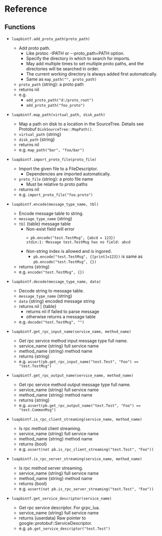 # Reference

## Functions

* `luapbintf.add_proto_path(proto_path)`
	+ Add proto path.
		- Like protoc -IPATH or --proto_path=PATH option.
		- Specify the directory in which to search for imports.
		- May add multiple times to set multiple proto paths,
		  and the directories will be searched in order.
		- The current working directory is always added first automatically.
		- Same as `map_path("", proto_path)`
	+ `proto_path` {string}: a proto path
	+ returns nil
	+ e.g.
		- `add_proto_path("d:/proto_root")`
		- `add_proto_path("foo_proto")`

* `luapbintf.map_path(virtual_path, disk_path)`
	+ Map a path on disk to a location in the SourceTree.
	  Details see Protobuf `DiskSourceTree::MapPath()`.
	+ `virtual_path` {string}
	+ `disk_path` {string}
	+ returns nil
	+ e.g. `map_path("bar", "foo/bar")`

* `luapbintf.import_proto_file(proto_file)`
	+ Import the given file to a FileDescriptor.
		- Dependencies are imported automatically.
	+ `proto_file` {string}: a proto file name
		- Must be relative to proto paths
	+ returns nil
	+ e.g. `import_proto_file("foo.proto")`

* `luapbintf.encode(message_type_name, tbl)`
	+ Encode message table to string.
	+ `message_type_name` {string}
	+ `tbl` {table} message table
		- Non-exist field will error
			```
			> pb.encode("test.TestMsg", {abcd = 123})
			stdin:1: Message test.TestMsg has no field: abcd
			```
		- Non-string index is allowed and is ingored.
			* `pb.encode("test.TestMsg", {[print]=123})` is same as
			  `pb.encode("test.TestMsg", {})`
	+ returns {string}
	+ e.g. `encode("test.TestMsg", {})`

* `luapbintf.decode(message_type_name, data)`
	+ Decode string to message table.
	+ `message_type_name` {string}
	+ `data` {string} encoded message string
	+ returns nil | {table}
		- returns nil if failed to parse message
		- otherwise returns a message table
	+ e.g. `decode("test.TestMsg", "")`

* `luapbintf.get_rpc_input_name(service_name, method_name)`
	+ Get rpc service method input message type full name.
	+ service_name {string} full service name
	+ method_name {string} method name
	+ returns {string}
	+ e.g. `assert(pb.get_rpc_input_name("test.Test", "Foo") == "test.TestMsg")`
* `luapbintf.get_rpc_output_name(service_name, method_name)`
	+ Get rpc service method output message type full name.
	+ service_name {string} full service name
	+ method_name {string} method name
	+ returns {string}
	+ e.g. `assert(pb.get_rpc_output_name("test.Test", "Foo") == "test.CommonMsg")`
* `luapbintf.is_rpc_client_streaming(service_name, method_name)`
	+ Is rpc method client streaming.
	+ service_name {string} full service name
	+ method_name {string} method name
	+ returns {bool}
	+ e.g. `assert(not pb.is_rpc_client_streaming("test.Test", "Foo"))`
* `luapbintf.is_rpc_server_streaming(service_name, method_name)`
	+ Is rpc method server streaming.
	+ service_name {string} full service name
	+ method_name {string} method name
	+ returns {bool}
	+ e.g. `assert(not pb.is_rpc_server_streaming("test.Test", "Foo"))`
	
* `luapbintf.get_service_descriptor(service_name)`
	+ Get rpc service descriptor. For grpc_lua.
	+ service_name {string} full service name
	+ returns {userdata} Raw pointer to google::protobuf::ServiceDescriptor.
	+ e.g. `pb.get_service_descriptor("test.Test")`
	